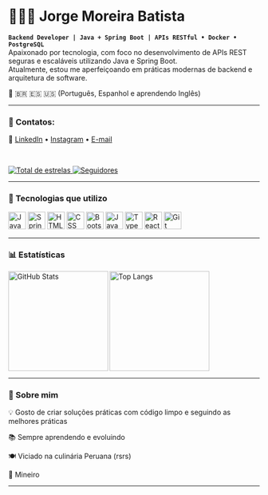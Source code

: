 # 👨🏻‍💻 Jorge Moreira Batista

**`Backend Developer | Java + Spring Boot | APIs RESTful • Docker • PostgreSQL`**  
Apaixonado por tecnologia, com foco no desenvolvimento de APIs REST seguras e escaláveis utilizando Java e Spring Boot.  
Atualmente, estou me aperfeiçoando em práticas modernas de backend e arquitetura de software.

🧠 🇧🇷 🇪🇸 🇺🇸 (Português, Espanhol e aprendendo Inglês)

---

### 🤝 Contatos:

🔗 [LinkedIn](https://www.linkedin.com/in/jorge-luiz-moreira-batista-3376491b3/) • [Instagram](https://www.instagram.com/jorgemoreeirab/) • [E-mail](batistajoorge@gmail.com)


<br/>

<p align="left">
    <a href="https://github.com/JorgeMor1?tab=repositories&sort=stargazers">
        <img 
            alt="Total de estrelas" 
            title="Total de estrelas GitHub" 
            src="https://custom-icon-badges.demolab.com/github/stars/JorgeMor1?color=55960c&style=for-the-badge&labelColor=488207&logo=star&label=Estrelas"
        />
    </a>
    <a href="https://github.com/JorgeMor1?tab=followers">
        <img 
            alt="Seguidores" 
            title="Me siga no GitHub" 
            src="https://custom-icon-badges.demolab.com/github/followers/JorgeMor1?color=236ad3&labelColor=1155ba&style=for-the-badge&logo=github&label=Seguidores&logoColor=white"
        />
    </a>
</p>

---

### 🚀 Tecnologias que utilizo

<p align="left">
  <img src="https://cdn.jsdelivr.net/gh/devicons/devicon@latest/icons/java/java-original.svg" width="35px" title="Java"/>
  <img src="https://cdn.jsdelivr.net/gh/devicons/devicon@latest/icons/spring/spring-original.svg" width="35px" title="Spring"/>
  <img src="https://cdn.jsdelivr.net/gh/devicons/devicon@latest/icons/html5/html5-original.svg" width="35px" title="HTML"/>
  <img src="https://cdn.jsdelivr.net/gh/devicons/devicon@latest/icons/css3/css3-original.svg" width="35px" title="CSS"/>
  <img src="https://cdn.jsdelivr.net/gh/devicons/devicon@latest/icons/bootstrap/bootstrap-original.svg" width="35px" title="Bootstrap"/>
  <img src="https://cdn.jsdelivr.net/gh/devicons/devicon@latest/icons/javascript/javascript-original.svg" width="35px" title="JavaScript"/>
  <img src="https://cdn.jsdelivr.net/gh/devicons/devicon@latest/icons/typescript/typescript-original.svg" width="35px" title="TypeScript"/>
  <img src="https://cdn.jsdelivr.net/gh/devicons/devicon@latest/icons/react/react-original.svg" width="35px" title="React"/>
  <img src="https://cdn.jsdelivr.net/gh/devicons/devicon@latest/icons/git/git-original.svg" width="35px" title="Git"/>
</p>

---

### 📊 Estatísticas

<p>
  <img 
    align="left" 
    alt="GitHub Stats" 
    height="200" 
    src="https://github-readme-stats.vercel.app/api?username=JorgeMor1&show_icons=true&theme=tokyonight&include_all_commits=true&locale=pt-br" 
  />

<img 
    align="left" 
    alt="Top Langs" 
    height="200" 
    src="https://github-readme-stats.vercel.app/api/top-langs/?username=JorgeMor1&theme=tokyonight&layout=compact&custom_title=Tecnologias&langs_count=9" 
  />

</p>
<br clear="both"/>

---

### 📌 Sobre mim

💡 Gosto de criar soluções práticas com código limpo e seguindo as melhores práticas

📚 Sempre aprendendo e evoluindo

🍽️ Viciado na culinária Peruana (rsrs)

🧀 Mineiro

---
